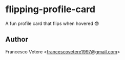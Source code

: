 # flipping-profile-card

A fun profile card that flips when hovered 😎

## Author

Francesco Vetere <<francescovetere1997@gmail.com>>
